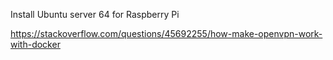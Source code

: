 
Install Ubuntu server 64 for Raspberry Pi



https://stackoverflow.com/questions/45692255/how-make-openvpn-work-with-docker